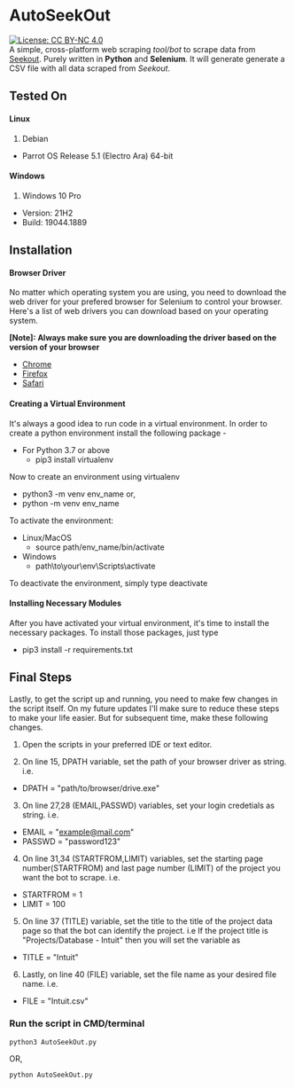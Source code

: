 # AutoSeekOut
[![License: CC BY-NC 4.0](https://img.shields.io/badge/License-CC_BY--NC_4.0-lightgrey.svg)](https://creativecommons.org/licenses/by-nc/4.0/)<br>
A simple, cross-platform web scraping *tool/bot* to scrape data from [Seekout](https://seekout.com/).
Purely written in **Python** and **Selenium**. It will generate generate a CSV file 
with all data scraped from *Seekout*. 

## Tested On
#### Linux
1. Debian
  * Parrot OS Release 5.1 (Electro Ara) 64-bit

#### Windows
1. Windows 10 Pro
  * Version: 21H2
  * Build: 19044.1889


## Installation
#### Browser Driver
No matter which operating system you are using, you need to download the web driver for your prefered browser for Selenium to control your browser. Here's a list of web drivers you can download based on your operating system. 

**[Note]: Always make sure you are downloading the driver based on the version of your browser**
* [Chrome](https://chromedriver.chromium.org/downloads)
* [Firefox](https://github.com/mozilla/geckodriver)
* [Safari](https://developer.apple.com/documentation/webkit/testing_with_webdriver_in_safari)

#### Creating a Virtual Environment
It's always a good idea to run code in a virtual environment. In order to create a python environment install the following package -
* For Python 3.7 or above
  * pip3 install virtualenv

Now to create an environment using virtualenv 
* python3 -m venv env_name 
or,
* python -m venv env_name

To activate the environment:
* Linux/MacOS
  - source path/env_name/bin/activate
* Windows
  - path\to\your\env\Scripts\activate

To deactivate the environment, simply type deactivate

#### Installing Necessary Modules
After you have activated your virtual environment, it's time to install the necessary packages.
To install those packages, just type
* pip3 install -r requirements.txt

## Final Steps
Lastly, to get the script up and running, you need to make few changes in the script itself. On my future updates I'll make sure to reduce these steps to make your life easier. But for subsequent time, make these following changes. 

1. Open the scripts in your preferred IDE or text editor.

2. On line 15, DPATH variable, set the path of your browser driver as string. i.e.
  * DPATH = "path/to/browser/drive.exe"

3. On line 27,28 (EMAIL,PASSWD) variables, set your login credetials as string. i.e.
  * EMAIL = "example@mail.com"
  * PASSWD = "password123"

4. On line 31,34 (STARTFROM,LIMIT) variables, set the starting page number(STARTFROM) and last page number (LIMIT) of the project you want the bot to scrape. i.e.
  * STARTFROM = 1
  * LIMIT = 100

5. On line 37 (TITLE) variable, set the title to the title of the project data page so that the bot can identify the project. i.e If the project title is "Projects/Database - Intuit" then you will set the variable as 
  * TITLE = "Intuit"

6. Lastly, on line 40 (FILE) variable, set the file name as your desired file name. i.e.
  * FILE = "Intuit.csv"

### Run the script in CMD/terminal
```
python3 AutoSeekOut.py
```
OR,
```
python AutoSeekOut.py
```
